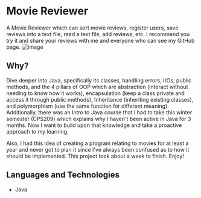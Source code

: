 # Movie Reviewer
A Movie Reviewer which can sort movie reviews, register users, save reviews into a text file, read a text file, add reviews, etc. I recommend you try it and share your reviews with me and everyone who can see my GitHub page.
![image](https://github.com/AhmedAbdulwasi/Movie-Reviewer/assets/98428365/68083ad0-519d-4e0e-bb16-b0b102564cda)


## Why?
Dive deeper into Java, specifically its classes, handling errors, I/Os, public methods, and the 4 pillars of OOP which are abstraction (interact without needing to know how it works), encapsulation (keep a class private and access it through public methods), Inheritance (inheriting existing classes), and polymorphism (use the same function for different meaning). Additionally, there was an Intro to Java course that I had to take this winter semester (CPS209) which explains why I haven't been active in Java for 3 months. Now I want to build upon that knowledge and take a proactive approach to my learning. 

Also, I had this idea of creating a program relating to movies for at least a year and never got to plan it since I've always been confused as to how it should be implemented. This project took about a week to finish. Enjoy!


## Languages and Technologies
- Java
